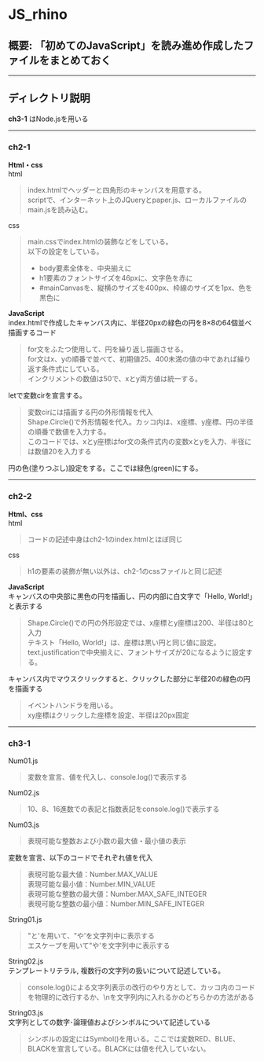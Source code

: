 # JS_rhino  
## 概要: 「初めてのJavaScript」を読み進め作成したファイルをまとめておく  

---  
## ディレクトリ説明  
**ch3-1** はNode.jsを用いる    

---  
### ch2-1  
**Html・css**  
html
>index.htmlでヘッダーと四角形のキャンバスを用意する。  
scriptで、インターネット上のJQueryとpaper.js、ローカルファイルのmain.jsを読み込む。  

css
>main.cssでindex.htmlの装飾などをしている。  
以下の設定をしている。  
>- body要素全体を、中央揃えに  
>- h1要素のフォントサイズを46pxに、文字色を赤に  
>- #mainCanvasを、縦横のサイズを400px、枠線のサイズを1px、色を黒色に  

**JavaScript**  
index.htmlで作成したキャンバス内に、半径20pxの緑色の円を8×8の64個並べ描画するコード  
>for文をふたつ使用して、円を繰り返し描画させる。  
for文はx、yの順番で並べて、初期値25、400未満の値の中であれば繰り返す条件式にしている。  
インクリメントの数値は50で、xとy両方値は統一する。  

letで変数cirを宣言する。  
>変数cirには描画する円の外形情報を代入  
Shape.Circle()で外形情報を代入。カッコ内は、x座標、y座標、円の半径の順番で数値を入力する。  
このコードでは、xとy座標はfor文の条件式内の変数xとyを入力、半径には数値20を入力する  

円の色(塗りつぶし)設定をする。ここでは緑色(green)にする。  

---  
### ch2-2  
**Html、css**  
html  
>コードの記述中身はch2-1のindex.htmlとほぼ同じ  

css  
>h1の要素の装飾が無い以外は、ch2-1のcssファイルと同じ記述  

**JavaScript**  
キャンバスの中央部に黒色の円を描画し、円の内部に白文字で「Hello, World!」と表示する  
>Shape.Circle()での円の外形設定では、x座標とy座標は200、半径は80と入力  
テキスト「Hello, World!」は、座標は黒い円と同じ値に設定。text.justificationで中央揃えに、フォントサイズが20になるように設定する。

キャンバス内でマウスクリックすると、クリックした部分に半径20の緑色の円を描画する  
>イベントハンドラを用いる。  
xy座標はクリックした座標を設定、半径は20px固定  

---  
### ch3-1  
Num01.js  
>変数を宣言、値を代入し、console.log()で表示する  

Num02.js  
>10、8、16進数での表記と指数表記をconsole.log()で表示する  

Num03.js  
>表現可能な整数および小数の最大値・最小値の表示  

変数を宣言、以下のコードでそれぞれ値を代入
>表現可能な最大値：Number.MAX_VALUE  
表現可能な最小値：Number.MIN_VALUE  
表現可能な整数の最大値：Number.MAX_SAFE_INTEGER  
表現可能な整数の最小値：Number.MIN_SAFE_INTEGER  

String01.js  
>"と'を用いて、"や'を文字列中に表示する  
エスケープを用いて"や'を文字列中に表示する　　

String02.js  
テンプレートリテラル, 複数行の文字列の扱いについて記述している。  
>console.log()による文字列表示の改行のやり方として、カッコ内のコードを物理的に改行するか、\nを文字列内に入れるかのどちらかの方法がある  

String03.js  
文字列としての数字･論理値およびシンボルについて記述している  
>シンボルの設定にはSymbol()を用いる。ここでは変数RED、BLUE、BLACKを宣言している。BLACKには値を代入していない。  

